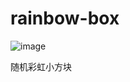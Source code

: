 # rainbow-box

![image](https://github.com/suimisama/rainbow-box/assets/56116271/5d9ccedf-078b-4f58-9955-3a7ecfdca866)


随机彩虹小方块
